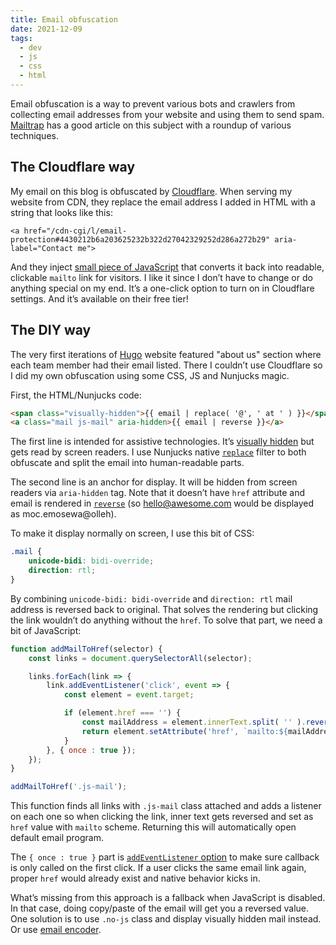 ```yaml
---
title: Email obfuscation
date: 2021-12-09
tags:
  - dev
  - js
  - css
  - html
---
```


Email obfuscation is a way to prevent various bots and crawlers from collecting email addresses from your website and using them to send spam. [Mailtrap](https://mailtrap.io/blog/email-obfuscation/) has a good article on this subject with a roundup of various techniques.

## The Cloudflare way

My email on this blog is obfuscated by [Cloudflare](https://support.cloudflare.com/hc/en-us/articles/200170016-What-is-Email-Address-Obfuscation-). When serving my website from CDN, they replace the email address I added in HTML with a string that looks like this:

```
<a href="/cdn-cgi/l/email-protection#4430212b6a203625232b322d27042329252d286a272b29" aria-label="Contact me">
```

And they inject [small piece of JavaScript](https://teodragovic.com/cdn-cgi/scripts/5c5dd728/cloudflare-static/email-decode.min.js) that converts it back into readable, clickable `mailto` link for visitors. I like it since I don’t have to change or do anything special on my end. It’s a one-click option to turn on in Cloudflare settings. And it’s available on their free tier!

## The DIY way

The very first iterations of [Hugo](https://withhugo.com/) website featured "about us" section where each team member had their email listed. There I couldn’t use Cloudflare so I did my own obfuscation using some CSS, JS and Nunjucks magic.

First, the HTML/Nunjucks code:

```html
<span class="visually-hidden">{{ email | replace( '@', ' at ' ) }}</span>
<a class="mail js-mail" aria-hidden>{{ email | reverse }}</a>
```

The first line is intended for assistive technologies. It’s [visually hidden](https://www.a11yproject.com/posts/how-to-hide-content/) but gets read by screen readers. I use Nunjucks native [`replace`](https://mozilla.github.io/nunjucks/templating.html#replace) filter to both obfuscate and split the email into human-readable parts.

The second line is an anchor for display. It will be hidden from screen readers via `aria-hidden` tag. Note that it doesn’t have `href` attribute and email is rendered in [`reverse`](https://mozilla.github.io/nunjucks/templating.html#reverse) (so hello@awesome.com would be displayed as moc.emosewa@olleh).

To make it display normally on screen, I use this bit of CSS:

```css
.mail {
    unicode-bidi: bidi-override;
    direction: rtl;
}
```

By combining `unicode-bidi: bidi-override` and `direction: rtl` mail address is reversed back to original. That solves the rendering but clicking the link wouldn’t do anything without the `href`. To solve that part, we need a bit of JavaScript:

```js
function addMailToHref(selector) {
    const links = document.querySelectorAll(selector);

    links.forEach(link => {
        link.addEventListener('click', event => {
            const element = event.target;

            if (element.href === '') {
                const mailAddress = element.innerText.split( '' ).reverse().join( '' );
                return element.setAttribute('href', `mailto:${mailAddress}`);
            }
        }, { once : true });
    });
}

addMailToHref('.js-mail');
```

This function finds all links with `.js-mail` class attached and adds a listener on each one so when clicking the link, inner text gets reversed and set as `href` value with `mailto` scheme. Returning this will automatically open default email program.

The `{ once : true }` part is [`addEventListener` option](https://dev.to/js_bits_bill/addeventlistener-once-js-bits-565d) to make sure callback is only called on the first click. If a user clicks the same email link again, proper `href` would already exist and native behavior kicks in.

What’s missing from this approach is a fallback when JavaScript is disabled. In that case, doing copy/paste of the email will get you a reversed value. One solution is to use `.no-js` class and display visually hidden mail instead. Or use [email encoder](https://www.knechtology.com/stop-spam/email_encoder.html).

